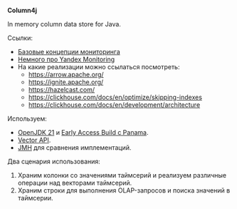 **Column4j**

In memory column data store for Java.

Ссылки:
* [Базовые концепции мониторинга](https://docs.victoriametrics.com/keyConcepts.html)
* [Немного про Yandex Monitoring](https://www.youtube.com/watch?v=Qnw7s8290Cs&t=2s)
* На какие реализации можно ссылаться посмотреть:
    * https://arrow.apache.org/
    * https://ignite.apache.org/
    * https://hazelcast.com/
    * https://clickhouse.com/docs/en/optimize/skipping-indexes
    * https://clickhouse.com/docs/en/development/architecture

Используем:
* [OpenJDK 21](https://docs.aws.amazon.com/corretto/latest/corretto-21-ug/downloads-list.html) и [Early Access Build с Panama](https://jdk.java.net/jextract/).
* [Vector API](https://openjdk.org/jeps/417).
* [JMH](https://github.com/openjdk/jmh) для сравнения имплементаций.


Два сценария использования:
1. Храним колонки со значениями таймсерий и реализуем различные операции над векторами таймсерий.
2. Храним строки для выполнения OLAP-запросов и поиска значений в таймсерии.
